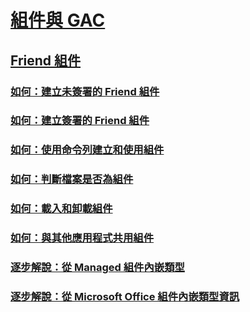# [組件與 GAC](index.md)
## [Friend 組件](friend-assemblies.md)
### [如何：建立未簽署的 Friend 組件](how-to-create-unsigned-friend-assemblies.md)
### [如何：建立簽署的 Friend 組件](how-to-create-signed-friend-assemblies.md)
### [如何：使用命令列建立和使用組件](how-to-create-and-use-assemblies-using-the-command-line.md)
### [如何：判斷檔案是否為組件](how-to-determine-if-a-file-is-an-assembly.md)
### [如何：載入和卸載組件](how-to-load-and-unload-assemblies.md)
### [如何：與其他應用程式共用組件](how-to-share-an-assembly-with-other-applications.md)
### [逐步解說：從 Managed 組件內嵌類型](walkthrough-embedding-types-from-managed-assemblies-in-vs.md)
### [逐步解說：從 Microsoft Office 組件內嵌類型資訊](walkthrough-embedding-type-information-from-microsoft-office-assemblies-in-vs.md)

